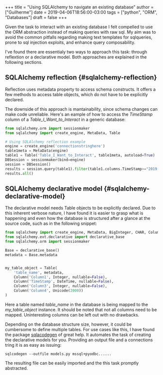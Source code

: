 +++
title = "Using SQLAlchemy to navigate an existing database"
author = ["Guilherme"]
date = 2019-04-06T18:56:00-03:00
tags = ["python", "ORM", "Databases"]
draft = false
+++

Given the task to interact with an existing database I felt compelled to use the ORM abstraction instead of making queries with raw sql. My aim was to avoid the common pitfalls regarding making text templates for sqlqueries, prone to sql injection exploits, and enhance query composability.

I've found there are essentialy two ways to approach this task: through reflextion or a declarative model. Both approaches are explained in the following sections.


## SQLAlchemy reflection {#sqlalchemy-reflection}

Reflection uses metadata property to access schema constructs. It offers a few methods to access table objects, which do not have to be explicitly declared.

The downside of this approach is mantainability, since schema changes can make code unreliable. Here's an eample of how to access the _TimeStamp_ column of a _Table\_I\_Want\_to\_Interact_ in a generic database:

```python
from sqlalchemy.orm import sessionmaker
from sqlalchemy import create_engine, MetaData, Table

# Using SQLAlchemy reflection example
engine = create_engine('connectionstringhere')
table1meta = MetaData(engine)
table1 = Table('Table_I_Want_to_Interact', table1meta, autoload=True)
DBSession = sessionmaker(bind=engine)
session = DBSession()
results = session.query(table1).filter(table1.columns.TimeStamp>="2019-02-26 18:00:00.000")
results.all()
```


## SQLAlchemy declarative model {#sqlalchemy-declarative-model}

The declarative model needs Table objects to be explicitly declared. Due to this inherent verbose nature, I have found it is easier to grasp what is happening and even how the database is structured after a glance at the source code, such as in the following snippet:

```python
from sqlalchemy import create_engine, MetaData, BigInteger, CHAR, Column, DateTime, Float, Integer, SmallInteger, String, Table, Unicode, text
from sqlalchemy.ext.declarative import declarative_base
from sqlalchemy.orm import sessionmaker

Base = declarative_base()
metadata = Base.metadata


my_table_object = Table(
    'table_name', metadata,
    Column('Column1', Integer, nullable=False),
    Column('TimeStamp', DateTime, nullable=False),
    Column('Column3', Integer, nullable=False),
    Column('Column4', Unicode(2000))
)

```

Here a table named _table\_name_ in the database is being mapped to the _my\_table\_object_ instance. It should be noted that not all columns need to be mapped. Uninteresting columns can be left out with no drawbacks.

Depending on the database structure size, however,  it could be cumbersome to define multiple tables. For use cases like this, I have found the package [sqlacodegen](https://pypi.org/project/sqlacodegen/) of great help. It automates the task of creating the declarative models for you. Providing an output file and a connections tring it is as easy as issuing:

```shell
sqlcodegen --outfile models.py mssql+pyodbc......
```

The resulting file can be easily imported and the this task promptly abstracted.